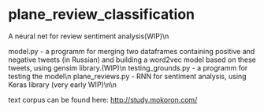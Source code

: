 # plane_review_classification
A neural net for review sentiment analysis(WIP)\n

model.py - a programm for merging two dataframes containing positive and negative tweets (in Russian) and building a word2vec model based on these tweets, using gensim library.(WIP)\n
testing_grounds.py - a programm for testing the model\n
plane_reviews.py - RNN for sentiment analysis, using Keras library (very early WIP)\n\n

text corpus can be found here: 
http://study.mokoron.com/
